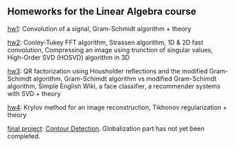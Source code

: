 ## Homeworks for the Linear Algebra course

[hw1](hw1.ipynb): Convolution of a signal, Gram-Schmidt algorithm + theory   

[hw2](hw2.ipynb): Cooley-Tukey FFT algorithm, Strassen algorithm, 1D & 2D fast convolution, Compressing an image using trunction of singular values, High-Order SVD (HOSVD) algorithm in 3D

[hw3](hw3.ipynb): QR factorization using Housholder reflections and the modified Gram-Schimdt algorithm, Gram-Schimdt algorithm vs modified Gram-Schimdt algorithm, Simple English Wiki, a face classifier, a recommender systems with SVD + theory

[hw4](hw4.ipynb):  Krylov method for an image reconstruction, Tikhonov regularization + theory

[final project](berkely.ipynb): [Contour Detection](http://www.cs.berkeley.edu/~arbelaez/publications/amfm_pami2011.pdf). Globalization part has not yet been completed. 
 

